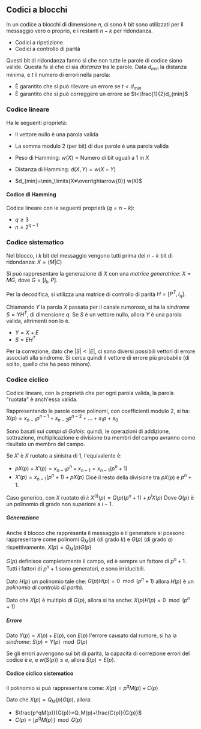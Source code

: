 ## Codici a blocchi

In un codice a blocchi di dimensione $n$, ci sono $k$ bit sono utilizzati per il messaggio vero o proprio, e i restanti $n-k$ per ridondanza.
- Codici a ripetizione
- Codici a controllo di parità

Questi bit di ridondanza fanno sì che non tutte le parole di codice siano valide.
Questa fa sì che ci sia *distanza* tra le parole.
Data $d_{min}$ la distanza minima, e $t$ il numero di errori nella parola:
- È garantito che si può rilevare un errore se $t<d_{min}$
- È garantito che si può correggere un errore se $t<\frac{1}{2}d_{min}$

### Codice lineare

Ha le seguenti proprietà:
- Il vettore nullo è una parola valida
- La somma modulo 2 (per bit) di due parole è una parola valida

- Peso di Hamming: $w(X)=\text{Numero di bit uguali a 1 in }X$
- Distanza di Hamming: $d(X,Y)=w(X-Y)$
- $d_{min}=\min_\limits{X≠\overrightarrow{0}} w(X)$

#### Codice di Hamming

Codice lineare con le seguenti proprietà ($q=n-k$):
- $q≥3$
- $n=2^{q-1}$

### Codice sistematico

Nel blocco, i $k$ bit del messaggio vengono tutti prima dei $n-k$ bit di ridondanza: $X=(M|C)$

Si può rappresentare la generazione di $X$ con una *matrice generatrice*: $X=MG$, dove $G=[I_k,P]$.

Per la decodifica, si utilizza una matrice di controllo di parità $H=[P^T,I_q]$.

Chiamando $Y$ la parola $X$ passata per il canale rumoroso, si ha la *sindrome* $S=YH^T$, di dimensione $q$. Se $S$ è un vettore nullo, allora $Y$ è una parola valida, altrimenti non lo è.

- $Y=X+E$
- $S=EH^T$

Per la correzione, dato che $|S|<|E|$, ci sono diversi possibili vettori di errore associati alla sindrome. Si cerca quindi il vettore di errore più probabile (di solito, quello che ha peso minore).

### Codice ciclico

Codice lineare, con la proprietà che per ogni parola valida, la parola "ruotata" è anch'essa valida.

Rappresentando le parole come polinomi, con coefficienti modulo 2, si ha:
$X(p)=x_{n-1}p^{n-1}+x_{n-2}p^{n-2}+…+x_1p+x_0$

Sono basati sui *campi di Galois*: quindi, le operazioni di addizione, sottrazione, moltiplicazione e divisione tra membri del campo avranno come risultato un membro del campo.

Se $X'$ è $X$ ruotato a sinistra di 1, l'equivalente è:
- $pX(p)+X'(p)=x_{n-1}p^n+x_{n-1}=x_{n-1}(p^n+1)$
- $X'(p)=x_{n-1}(p^n+1)+pX(p)$
Cioè il resto della divisione tra $pX(p)$ e $p^n+1$.

Caso generico, con $X$ ruotato di $i$:
$X^{(i)}(p)=Q(p)(p^n+1)+p^iX(p)$
Dove $Q(p)$ è un polinomio di grado non superiore a $i-1$.

##### Generazione

Anche il blocco che rappresenta il messaggio e il generatore si possono rappresentare come polinomi $Q_M(p)$ (di grado $k$) e $G(p)$ (di grado $q$) rispettivamente.
$X(p)=Q_M(p)G(p)$

$G(p)$ definisce completamente il campo, ed è sempre un fattore di $p^n+1$. Tutti i fattori di $p^n+1$ sono generatori, e sono irriducibili.

Dato $H(p)$ un polinomio tale che:
$G(p)H(p)=0\mod (p^n+1)$
allora $H(p)$ è un *polinomio di controllo di parità*.

Dato che $X(p)$ è multiplo di $G(p)$, allora si ha anche:
$X(p)H(p)=0\mod (p^n+1)$

##### Errore

Dato $Y(p)=X(p)+E(p)$, con $E(p)$ l'errore causato dal rumore, si ha la *sindrome*:
$S(p)=Y(p) \mod G(p)$

Se gli errori avvengono sui bit di parità, la capacità di correzione errori del codice è $e$, e $w(S(p))≤e$, allora $S(p)=E(p)$.

#### Codice ciclico sistematico

Il polinomio si può rappresentare come:
$X(p)=p^qM(p)+C(p)$

Dato che $X(p)=Q_M(p)G(p)$, allora:
- $\frac{p^qM(p)}{G(p)}=Q_M(p)+\frac{C(p)}{G(p)}$
- $C(p)=⌊p^qM(p)⌋ \mod G(p)$


